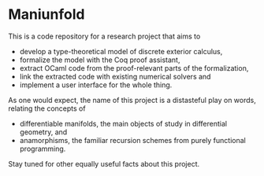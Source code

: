 # Maniunfold

This is a code repository for a research project that aims to

* develop a type-theoretical model of discrete exterior calculus,
* formalize the model with the Coq proof assistant,
* extract OCaml code from the proof-relevant parts of the formalization,
* link the extracted code with existing numerical solvers and
* implement a user interface for the whole thing.

As one would expect,
the name of this project is a distasteful play on words,
relating the concepts of

* differentiable manifolds,
  the main objects of study in differential geometry, and
* anamorphisms,
  the familiar recursion schemes from purely functional programming.

Stay tuned for other equally useful facts about this project.
